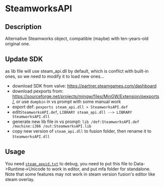 # SteamworksAPI

## Description

Alternative Steamworks object, compatible (maybe) with ten-years-old original one.

## Update SDK

as lib file will use steam_api.dll by default, which is conflict with built-in ones, so we need to modify it to load new ones...

- download SDK from valve: <https://partner.steamgames.com/dashboard>
- download pexports from: <https://sourceforge.net/projects/mingw/files/MinGW/Extension/pexports/>, or use `dumpbin` in vs prompt with some manual work
- export def: `pexports steam_api.dll > SteamworksAPI.def`
- edit`SteamworksAPI.def`, `LIBRARY steam_api.dll --> LIBRARY SteamworksAPI.dll`
- generate new lib file in vs prompt: `lib /def:SteamworksAPI.def /machine:i386 /out:SteamworksAPI.lib`
- copy new version of `steam_api.dll` to fusion folder, then rename it to `SteamworksAPI.dll`

## Usage

You need [`steam_appid.txt`](https://partner.steamgames.com/doc/api/steam_api#SteamAPI_Init) to debug, you need to put this file to Data->Runtime->Unicode to work in editor, and put mfa folder for standalone. Note that some features may not work in steam version fusion's editor like steam overlay.
